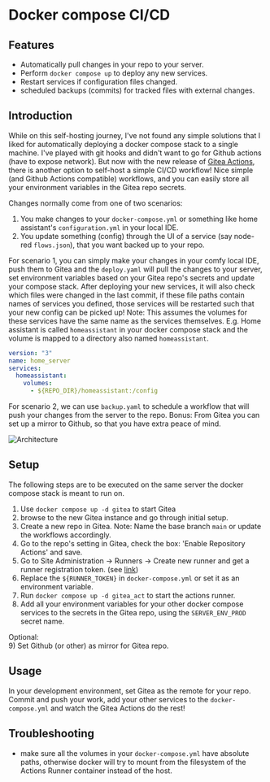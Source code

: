 # Docker compose CI/CD
## Features
- Automatically pull changes in your repo to your server.
- Perform `docker compose up` to deploy any new services.
- Restart services if configuration files changed.
- scheduled backups (commits) for tracked files with external changes.

## Introduction
While on this self-hosting journey, I've not found any simple solutions that I liked for automatically deploying a docker compose
stack to a single machine. I've played with git hooks and didn't want to go for Github actions (have to expose network). But now with the 
new release of [Gitea Actions](https://blog.gitea.io/2022/12/feature-preview-gitea-actions/), there is another option to self-host a simple 
CI/CD workflow! Nice simple (and Github Actions compatible) workflows, and you can easily store all your 
environment variables in the Gitea repo secrets.

Changes normally come from one of two scenarios:
1) You make changes to your `docker-compose.yml` or something like home assistant's `configuration.yml` in your local IDE.
2) You update something (config) through the UI of a service (say node-red `flows.json`), 
that you want backed up to your repo.

For scenario 1, you can simply make your changes in your comfy local IDE, push them to Gitea and the `deploy.yaml` 
will pull the changes to your server, set environment variables based on your Gitea repo's secrets and update your compose stack.
After deploying your new services, it will also check which files were changed in the last commit, if these file paths contain
names of services you defined, those services will be restarted such that your new config can be picked up! Note: This assumes
the volumes for these services have the same name as the services themselves. E.g. Home assistant is called `homeassistant` in
your docker compose stack and the volume is mapped to a directory also named `homeassistant`.

```yaml
version: "3"
name: home_server
services:
  homeassistant:
    volumes:
      - ${REPO_DIR}/homeassistant:/config
```
For scenario 2, we can use `backup.yaml`
to schedule a workflow that will push your changes from the server to the repo.
Bonus: From Gitea you can set up a mirror to Github, so that you have extra peace of mind.


![Architecture](./img/Architecture.png)

## Setup
The following steps are to be executed on the same server the docker compose stack is meant to run on.

1) Use `docker compose up -d gitea` to start Gitea
2) browse to the new Gitea instance and go through initial setup.
3) Create a new repo in Gitea. Note: Name the base branch `main` or update the workflows accordingly.
4) Go to the repo's setting in Gitea, check the box: 'Enable Repository Actions' and save.
5) Go to Site Administration -> Runners -> Create new runner and get a runner registration token. (see [link](https://docs.gitea.com/usage/actions/act-runner))
6) Replace the `${RUNNER_TOKEN}` in `docker-compose.yml` or set it as an environment variable.
7) Run `docker compose up -d gitea_act` to start the actions runner.
8) Add all your environment variables for your other docker compose services to the secrets in the Gitea repo,
using the `SERVER_ENV_PROD` secret name.

Optional:  
9) Set Github (or other) as mirror for Gitea repo.

## Usage
In your development environment, set Gitea as the remote for your repo.
Commit and push your work, add your other services to the `docker-compose.yml` and watch the Gitea Actions do the rest!

## Troubleshooting
- make sure all the volumes in your `docker-compose.yml` have absolute paths, otherwise docker will try to mount
from the filesystem of the Actions Runner container instead of the host.

